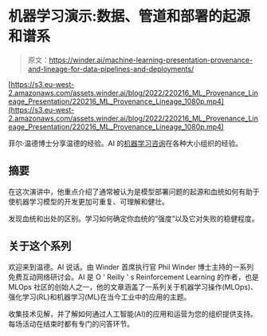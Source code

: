# 机器学习演示:数据、管道和部署的起源和谱系

> 原文：<https://winder.ai/machine-learning-presentation-provenance-and-lineage-for-data-pipelines-and-deployments/>

[https://s3.eu-west-2.amazonaws.com/assets.winder.ai/blog/2022/220216_ML_Provenance_Lineage_Presentation/220216_ML_Provenance_Lineage_1080p.mp4](https://s3.eu-west-2.amazonaws.com/assets.winder.ai/blog/2022/220216_ML_Provenance_Lineage_Presentation/220216_ML_Provenance_Lineage_1080p.mp4)

菲尔·温德博士分享温德的经验。AI 的[机器学习咨询](https://winder.ai/services/machine-learning/machine-learning-consulting/)在各种大小组织的经验。

## 摘要

在这次演讲中，他重点介绍了通常被认为是模型部署问题的起源和血统如何有助于使机器学习模型的开发更加可重复、可理解和健壮。

发现血统和出处的区别。学习如何确定你血统的“强度”以及它对失败的稳健程度。

## 关于这个系列

欢迎来到温德。AI 说话。由 Winder 首席执行官 Phil Winder 博士主持的一系列免费互动网络研讨会。AI 是 O ' Reilly ' s Reinforcement Learning 的作者，也是 MLOps 社区的创始人之一，他的文章涵盖了一系列关于机器学习操作(MLOps)、强化学习(RL)和机器学习(ML)在当今工业中的应用的主题。

收集技术见解，并了解如何通过人工智能(AI)的应用和运营为您的组织提供支持。每场活动在结束时都有专门的问答环节。